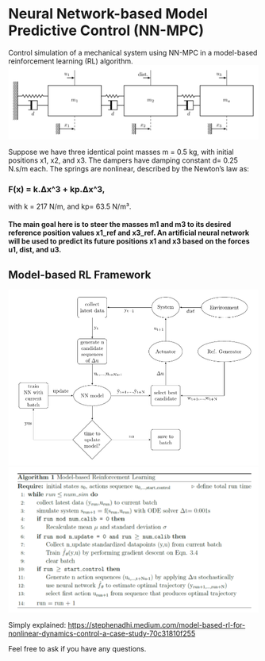 
# Neural Network-based Model Predictive Control (NN-MPC)
Control simulation of a mechanical system using NN-MPC in a model-based reinforcement learning (RL) algorithm.
![Screenshot](mass-spring-damper.png)

Suppose we have three identical point masses m = 0.5 kg, with initial positions x1, x2, and x3. The dampers have damping constant d= 0.25 N.s/m each. The springs are nonlinear, described by the Newton’s law as:

### F(x) = k.Δx^3 + kp.Δx^3,

with k = 217 N/m, and kp= 63.5 N/m³. 

#### The main goal here is to steer the masses m1 and m3 to its desired reference position values x1_ref and x3_ref. An artificial neural network will be used to predict its future positions x1 and x3 based on the forces u1, dist, and u3.

## Model-based RL Framework
![framework](flowchartreinf.png)
![algo](algo.png)

Simply explained: https://stephenadhi.medium.com/model-based-rl-for-nonlinear-dynamics-control-a-case-study-70c31810f255

Feel free to ask if you have any questions.

